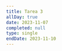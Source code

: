 ```yaml
---
title: Tarea 3
allDay: true
date: 2023-11-07
completed: null
type: single
endDate: 2023-11-10
---
```

